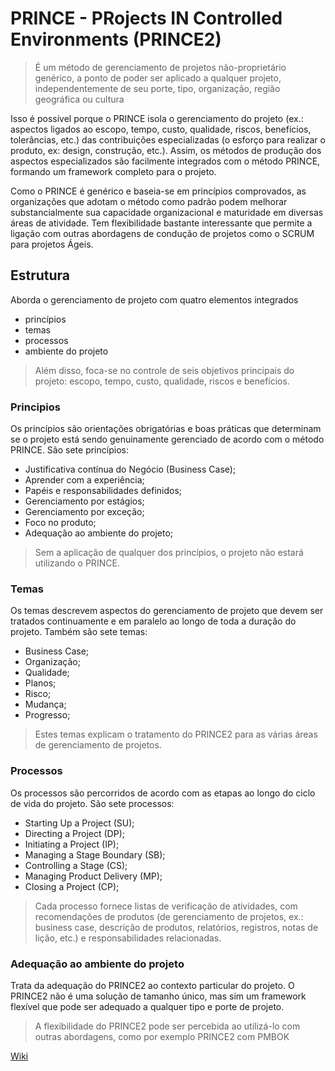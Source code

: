 # PRINCE - PRojects IN Controlled Environments (PRINCE2)

> É um método de gerenciamento de projetos não-proprietário genérico, a ponto de poder ser aplicado a qualquer projeto, independentemente de seu porte, tipo, organização, região geográfica ou cultura

Isso é possível porque o PRINCE isola o gerenciamento do projeto (ex.: aspectos ligados ao escopo, tempo, custo, qualidade, riscos, benefícios, tolerâncias, etc.) das contribuições especializadas (o esforço para realizar o produto, ex: design, construção, etc.). Assim, os métodos de produção dos aspectos especializados são facilmente integrados com o método PRINCE, formando um framework completo para o projeto.

Como o PRINCE é genérico e baseia-se em princípios comprovados, as organizações que adotam o método como padrão podem melhorar substancialmente sua capacidade organizacional e maturidade em diversas áreas de atividade. Tem flexibilidade bastante interessante que permite a ligação com outras abordagens de condução de projetos como o SCRUM para projetos Ágeis.

## Estrutura

Aborda o gerenciamento de projeto com quatro elementos integrados

* princípios
* temas
* processos
* ambiente do projeto

> Além disso, foca-se no controle de seis objetivos principais do projeto: escopo, tempo, custo, qualidade, riscos e benefícios.

### Principios

Os princípios são orientações obrigatórias e boas práticas que determinam se o projeto está sendo genuinamente gerenciado de acordo com o método PRINCE. São sete princípios:

* Justificativa contínua do Negócio (Business Case);
* Aprender com a experiência;
* Papéis e responsabilidades definidos;
* Gerenciamento por estágios;
* Gerenciamento por exceção;
* Foco no produto;
* Adequação ao ambiente do projeto;

> Sem a aplicação de qualquer dos princípios, o projeto não estará utilizando o PRINCE.

### Temas

Os temas descrevem aspectos do gerenciamento de projeto que devem ser tratados continuamente e em paralelo ao longo de toda a duração do projeto. Também são sete temas:

* Business Case;
* Organização;
* Qualidade;
* Planos;
* Risco;
* Mudança;
* Progresso;

> Estes temas explicam o tratamento do PRINCE2 para as várias áreas de gerenciamento de projetos.

### Processos

Os processos são percorridos de acordo com as etapas ao longo do ciclo de vida do projeto. São sete processos:

* Starting Up a Project (SU);
* Directing a Project (DP);
* Initiating a Project (IP);
* Managing a Stage Boundary (SB);
* Controlling a Stage (CS);
* Managing Product Delivery (MP);
* Closing a Project (CP);

> Cada processo fornece listas de verificação de atividades, com recomendações de produtos (de gerenciamento de projetos, ex.: business case, descrição de produtos, relatórios, registros, notas de lição, etc.) e responsabilidades relacionadas.

### Adequação ao ambiente do projeto

Trata da adequação do PRINCE2 ao contexto particular do projeto. O PRINCE2 não é uma solução de tamanho único, mas sim um framework flexível que pode ser adequado a qualquer tipo e porte de projeto.

> A flexibilidade do PRINCE2 pode ser percebida ao utilizá-lo com outras abordagens, como por exemplo PRINCE2 com PMBOK

[Wiki](https://pt.wikipedia.org/wiki/PRINCE2)